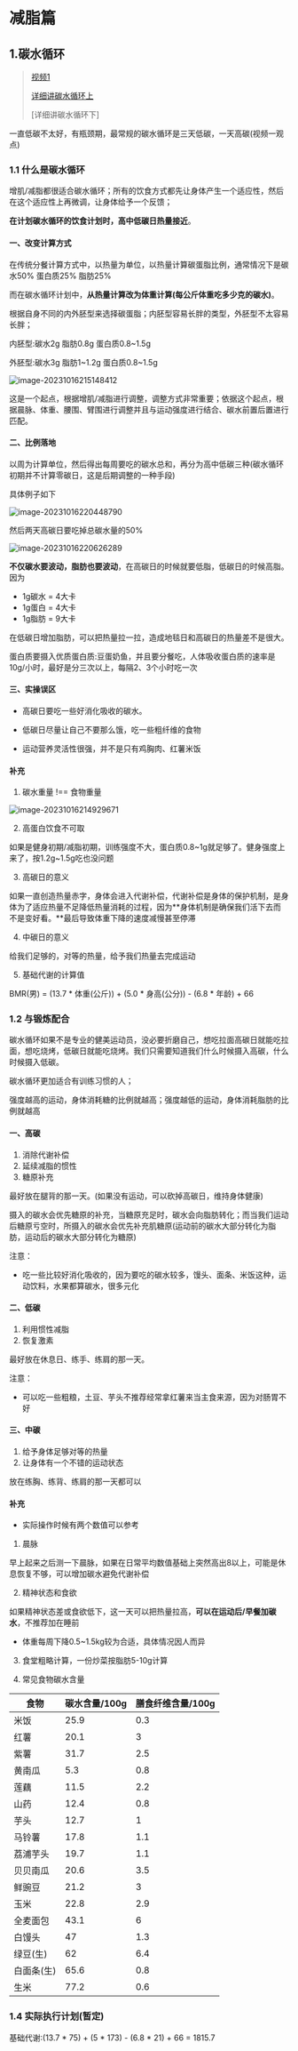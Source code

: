 # 减脂篇

## 1.碳水循环

> [视频1](https://www.bilibili.com/video/BV1YS4y1Y7fn/?spm_id_from=333.788&vd_source=7dcb6c648b7faefd7170d0fc0494d4ad)
>
> [详细讲碳水循环上](https://www.bilibili.com/video/BV1Gh411479A/?vd_source=7dcb6c648b7faefd7170d0fc0494d4ad)
>
> [详细讲碳水循环下]

一直低碳不太好，有瓶颈期，最常规的碳水循环是三天低碳，一天高碳(视频一观点)

### 1.1 什么是碳水循环

增肌/减脂都很适合碳水循环；所有的饮食方式都先让身体产生一个适应性，然后在这个适应性上再微调，让身体给予一个反馈；

**在计划碳水循环的饮食计划时，高中低碳日热量接近**。

#### 一、改变计算方式

在传统分餐计算方式中，以热量为单位，以热量计算碳蛋脂比例，通常情况下是碳水50% 蛋白质25% 脂肪25%

而在碳水循环计划中，**从热量计算改为体重计算(每公斤体重吃多少克的碳水)**。

根据自身不同的内外胚型来选择碳蛋脂；内胚型容易长胖的类型，外胚型不太容易长胖；

内胚型:碳水2g 脂肪0.8g 蛋白质0.8~1.5g

外胚型:碳水3g 脂肪1~1.2g 蛋白质0.8~1.5g

![image-20231016215148412](./assets/image-20231016215148412.png)

这是一个起点，根据增肌/减脂进行调整，调整方式非常重要；依据这个起点，根据晨脉、体重、腰围、臂围进行调整并且与运动强度进行结合、碳水前置后置进行匹配。

#### 二、比例落地

以周为计算单位，然后得出每周要吃的碳水总和，再分为高中低碳三种(碳水循环初期并不计算零碳日，这是后期调整的一种手段)

具体例子如下

![image-20231016220448790](./assets/image-20231016220448790.png)

然后两天高碳日要吃掉总碳水量的50%

![image-20231016220626289](./assets/image-20231016220626289.png)

**不仅碳水要波动，脂肪也要波动**，在高碳日的时候就要低脂，低碳日的时候高脂。因为

- 1g碳水 = 4大卡
- 1g蛋白 = 4大卡
- 1g脂肪 = 9大卡

在低碳日增加脂肪，可以把热量拉一拉，造成地毯日和高碳日的热量差不是很大。

蛋白质要摄入优质蛋白质:豆蛋奶鱼，并且要分餐吃，人体吸收蛋白质的速率是10g/小时，最好是分三次以上，每隔2、3个小时吃一次

#### 三、实操误区

- 高碳日要吃一些好消化吸收的碳水。

- 低碳日尽量让自己不要那么饿，吃一些粗纤维的食物

- 运动营养灵活性很强，并不是只有鸡胸肉、红薯米饭

#### 补充

1. 碳水重量 !== 食物重量

![image-20231016214929671](./assets/image-20231016214929671.png)

2. 高蛋白饮食不可取

如果是健身初期/减脂初期，训练强度不大，蛋白质0.8\~1g就足够了。健身强度上来了，按1.2g\~1.5g吃也没问题

3. 高碳日的意义

如果一直创造热量赤字，身体会进入代谢补偿，代谢补偿是身体的保护机制，是身体为了适应热量不足降低热量消耗的过程，因为**身体机制是确保我们活下去而不是变好看。**最后导致体重下降的速度减慢甚至停滞

4. 中碳日的意义

给我们足够的，对等的热量，给予我们热量去完成运动

5. 基础代谢的计算值

BMR(男) = (13.7 * 体重(公斤)) + (5.0 * 身高(公分)) - (6.8 * 年龄) + 66

### 1.2 与锻炼配合

碳水循环如果不是专业的健美运动员，没必要折磨自己，想吃拉面高碳日就能吃拉面，想吃烧烤，低碳日就能吃烧烤。我们只需要知道我们什么时候摄入高碳，什么时候摄入低碳。

碳水循环更加适合有训练习惯的人；

强度越高的运动，身体消耗糖的比例就越高；强度越低的运动，身体消耗脂肪的比例就越高

#### 一、高碳

1. 消除代谢补偿
2. 延续减脂的惯性
3. 糖原补充

最好放在腿背的那一天。(如果没有运动，可以砍掉高碳日，维持身体健康)

摄入的碳水会优先糖原的补充，当糖原充足时，碳水会向脂肪转化；而当我们运动后糖原亏空时，所摄入的碳水会优先补充肌糖原(运动前的碳水大部分转化为脂肪，运动后的碳水大部分转化为糖原)

注意：

- 吃一些比较好消化吸收的，因为要吃的碳水较多，馒头、面条、米饭这种，运动饮料，水果都算碳水，很多元化

#### 二、低碳

1. 利用惯性减脂
2. 恢复激素

最好放在休息日、练手、练肩的那一天。

注意：

- 可以吃一些粗粮，土豆、芋头不推荐经常拿红薯来当主食来源，因为对肠胃不好

#### 三、中碳

1. 给予身体足够对等的热量
2. 让身体有一个不错的运动状态

放在练胸、练背、练肩的那一天都可以

#### 补充

- 实际操作时候有两个数值可以参考

1. 晨脉

早上起来之后测一下晨脉，如果在日常平均数值基础上突然高出8以上，可能是休息恢复不够，可以增加碳水避免代谢补偿

2. 精神状态和食欲

如果精神状态差或食欲低下，这一天可以把热量拉高，**可以在运动后/早餐加碳水**，不推荐加在睡前

- 体重每周下降0.5\~1.5kg较为合适，具体情况因人而异

3. 食堂粗略计算，一份炒菜按脂肪5-10g计算

4. 常见食物碳水含量

| 食物       | 碳水含量/100g | 膳食纤维含量/100g |
| ---------- | ------------- | ----------------- |
| 米饭       | 25.9          | 0.3               |
| 红薯       | 20.1          | 3                 |
| 紫薯       | 31.7          | 2.5               |
| 黄南瓜     | 5.3           | 0.8               |
| 莲藕       | 11.5          | 2.2               |
| 山药       | 12.4          | 0.8               |
| 芋头       | 12.7          | 1                 |
| 马铃薯     | 17.8          | 1.1               |
| 荔浦芋头   | 19.7          | 1.1               |
| 贝贝南瓜   | 20.6          | 3.5               |
| 鲜豌豆     | 21.2          | 3                 |
| 玉米       | 22.8          | 2.9               |
| 全麦面包   | 43.1          | 6                 |
| 白馒头     | 47            | 1.3               |
| 绿豆(生)   | 62            | 6.4               |
| 白面条(生) | 65.6          | 0.8               |
| 生米       | 77.2          | 0.6               |

### 1.4 实际执行计划(暂定)

基础代谢:(13.7 * 75) + (5 * 173) - (6.8 * 21) + 66 = 1815.7



